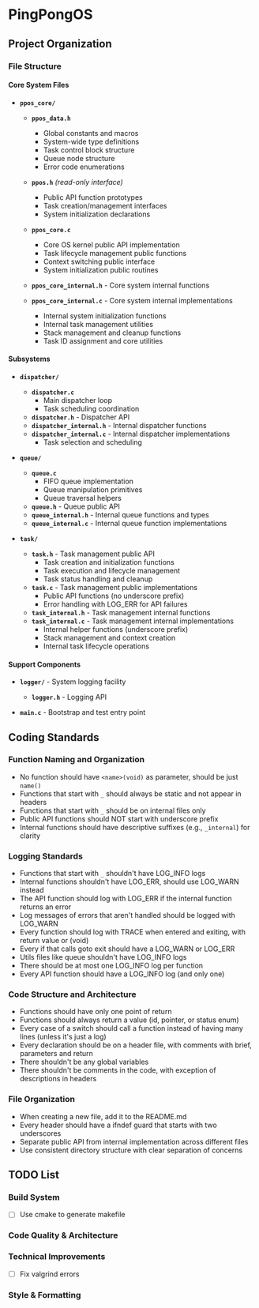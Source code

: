 # PingPongOS

## Project Organization

### File Structure

#### Core System Files
- **`ppos_core/`**
  - **`ppos_data.h`**
    - Global constants and macros  
    - System-wide type definitions
    - Task control block structure
    - Queue node structure  
    - Error code enumerations

  - **`ppos.h`** *(read-only interface)*
    - Public API function prototypes
    - Task creation/management interfaces  
    - System initialization declarations

  - **`ppos_core.c`**
    - Core OS kernel public API implementation
    - Task lifecycle management public functions
    - Context switching public interface
    - System initialization public routines

  - **`ppos_core_internal.h`** - Core system internal functions
  - **`ppos_core_internal.c`** - Core system internal implementations
    - Internal system initialization functions
    - Internal task management utilities
    - Stack management and cleanup functions
    - Task ID assignment and core utilities

#### Subsystems
- **`dispatcher/`**
  - **`dispatcher.c`**  
    - Main dispatcher loop
    - Task scheduling coordination
  - **`dispatcher.h`** - Dispatcher API
  - **`dispatcher_internal.h`** - Internal dispatcher functions
  - **`dispatcher_internal.c`** - Internal dispatcher implementations
    - Task selection and scheduling

- **`queue/`**  
  - **`queue.c`**
    - FIFO queue implementation
    - Queue manipulation primitives  
    - Queue traversal helpers
  - **`queue.h`** - Queue public API
  - **`queue_internal.h`** - Internal queue functions and types
  - **`queue_internal.c`** - Internal queue function implementations

- **`task/`**
  - **`task.h`** - Task management public API
    - Task creation and initialization functions
    - Task execution and lifecycle management
    - Task status handling and cleanup
  - **`task.c`** - Task management public implementations
    - Public API functions (no underscore prefix)
    - Error handling with LOG_ERR for API failures
  - **`task_internal.h`** - Task management internal functions
  - **`task_internal.c`** - Task management internal implementations
    - Internal helper functions (underscore prefix)
    - Stack management and context creation
    - Internal task lifecycle operations

#### Support Components
- **`logger/`** - System logging facility
    - **`logger.h`** - Logging API
    
- **`main.c`** - Bootstrap and test entry point

## Coding Standards

### Function Naming and Organization
- No function should have `<name>(void)` as parameter, should be just `name()`
- Functions that start with `_` should always be static and not appear in headers
- Functions that start with `_` should be on internal files only
- Public API functions should NOT start with underscore prefix
- Internal functions should have descriptive suffixes (e.g., `_internal`) for clarity

### Logging Standards
- Functions that start with `_` shouldn't have LOG_INFO logs
- Internal functions shouldn't have LOG_ERR, should use LOG_WARN instead
- The API function should log with LOG_ERR if the internal function returns an error
- Log messages of errors that aren't handled should be logged with LOG_WARN
- Every function should log with TRACE when entered and exiting, with return value or (void)
- Every if that calls goto exit should have a LOG_WARN or LOG_ERR
- Utils files like queue shouldn't have LOG_INFO logs
- There should be at most one LOG_INFO log per function
- Every API function should have a LOG_INFO log (and only one)

### Code Structure and Architecture
- Functions should have only one point of return
- Functions should always return a value (id, pointer, or status enum)
- Every case of a switch should call a function instead of having many lines (unless it's just a log)
- Every declaration should be on a header file, with comments with brief, parameters and return
- There shouldn't be any global variables
- There shouldn't be comments in the code, with exception of descriptions in headers

### File Organization
- When creating a new file, add it to the README.md
- Every header should have a ifndef guard that starts with two underscores
- Separate public API from internal implementation across different files
- Use consistent directory structure with clear separation of concerns

## TODO List

### Build System
- [ ] Use cmake to generate makefile

### Code Quality & Architecture

### Technical Improvements
- [ ] Fix valgrind errors

### Style & Formatting
